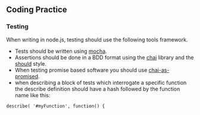 ## Coding Practice

### Testing

When writing in node.js, testing should use the following tools framework.

* Tests should be written using [mocha](https://github.com/visionmedia/mocha).
* Assertions should be done in a BDD format using the [chai](https://github.com/chaijs/chai) library and the [should](http://chaijs.com/guide/styles/) style.
* When testing promise based software you should use [chai-as-promised](https://github.com/domenic/chai-as-promised/).
* when describing a block of tests which interrogate a specific function the describe definition should have a hash followed by the function name like this:
``` 
describe( '#myFunction', function() {
```

